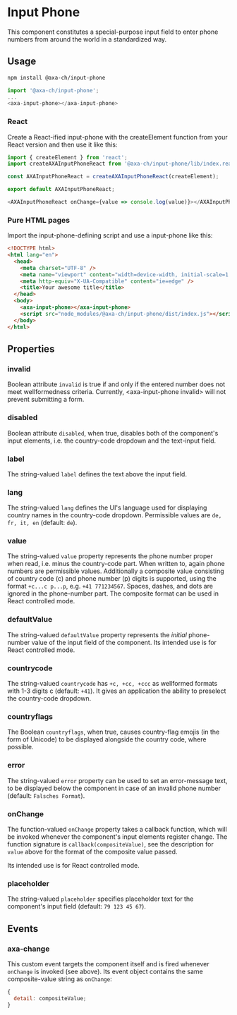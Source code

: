 # Input Phone

This component constitutes a special-purpose input field to enter phone numbers from around the world in a standardized way.

## Usage

```bash
npm install @axa-ch/input-phone
```

```js
import '@axa-ch/input-phone';
...
<axa-input-phone></axa-input-phone>
```

### React

Create a React-ified input-phone with the createElement function from your React version and then use it like this:

```js
import { createElement } from 'react';
import createAXAInputPhoneReact from '@axa-ch/input-phone/lib/index.react';

const AXAInputPhoneReact = createAXAInputPhoneReact(createElement);

export default AXAInputPhoneReact;
```

```js
<AXAInputPhoneReact onChange={value => console.log(value)}></AXAInputPhoneReact>
```

### Pure HTML pages

Import the input-phone-defining script and use a input-phone like this:

```html
<!DOCTYPE html>
<html lang="en">
  <head>
    <meta charset="UTF-8" />
    <meta name="viewport" content="width=device-width, initial-scale=1.0" />
    <meta http-equiv="X-UA-Compatible" content="ie=edge" />
    <title>Your awesome title</title>
  </head>
  <body>
    <axa-input-phone></axa-input-phone>
    <script src="node_modules/@axa-ch/input-phone/dist/index.js"></script>
  </body>
</html>
```

## Properties

### invalid

Boolean attribute `invalid` is true if and only if the entered number does not meet wellformedness criteria. Currently, &lt;axa-input-phone invalid&gt; will not prevent submitting a form.

### disabled

Boolean attribute `disabled`, when true, disables both of the component's input elements, i.e. the country-code dropdown and the text-input field.

### label

The string-valued `label` defines the text above the input field.

### lang

The string-valued `lang` defines the UI's language used for displaying country names in the country-code dropdown. Permissible values are `de, fr, it, en` (default: `de`).

### value

The string-valued `value` property represents the phone number proper when read, i.e. minus the country-code part. When written to, again phone numbers are permissible values. Additionally a composite value consisting of country code (c) and phone number (p) digits is supported, using the format `+c...c p...p`, e.g. `+41 771234567`. Spaces, dashes, and dots are ignored in the phone-number part. The composite format can be used in React controlled mode.

### defaultValue

The string-valued `defaultValue` property represents the _initial_ phone-number value of the input field of the component. Its intended use is for React controlled mode.

### countrycode

The string-valued `countrycode` has `+c, +cc, +ccc` as wellformed formats with 1-3 digits c (default: `+41`). It gives an application the ability to preselect the country-code dropdown.

### countryflags

The Boolean `countryflags`, when true, causes country-flag emojis (in the form of Unicode) to be displayed alongside the country code, where possible.

### error

The string-valued `error` property can be used to set an error-message text, to be displayed below the component in case of an invalid phone number (default: `Falsches Format`).

### onChange

The function-valued `onChange` property takes a callback function, which will be invoked whenever the component's input elements register change. The function signature is `callback(compositeValue)`, see the description for `value` above for the format of the composite value passed.

Its intended use is for React controlled mode.

### placeholder

The string-valued `placeholder` specifies placeholder text for the component's input field (default: `79 123 45 67`).

## Events

### axa-change

This custom event targets the component itself and is fired whenever `onChange` is invoked (see above). Its event object contains the same composite-value string as `onChange`:

```js
{
  detail: compositeValue;
}
```
